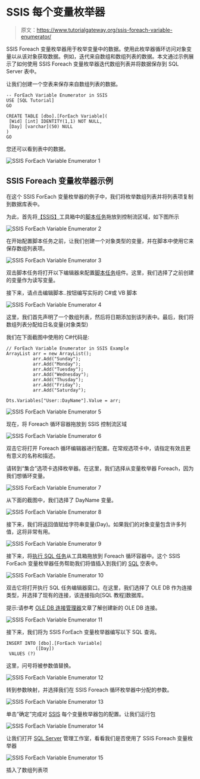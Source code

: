 # SSIS 每个变量枚举器

> 原文：<https://www.tutorialgateway.org/ssis-foreach-variable-enumerator/>

SSIS Foreach 变量枚举器用于枚举变量中的数据。使用此枚举器循环访问对象变量以从该对象获取数据。例如，迭代来自数组和数组列表的数据。本文通过示例展示了如何使用 SSIS Foreach 变量枚举器迭代数组列表并将数据保存到 SQL Server 表中。

让我们创建一个空表来保存来自数组列表的数据。

```
-- ForEach Variable Enumerator in SSIS
USE [SQL Tutorial]
GO

CREATE TABLE [dbo].[ForEach Variable](
 [Wid] [int] IDENTITY(1,1) NOT NULL,
 [Day] [varchar](50) NULL
) 
GO
```

您还可以看到表中的数据。

![SSIS ForEach Variable Enumerator 1](img/dff90858d93c1d1d2307b8b699c6afd0.png)

## SSIS Foreach 变量枚举器示例

在这个 SSIS ForEach 变量枚举器的例子中，我们将枚举数组列表并将列表项复制到数据库表中。

为此，首先将[【SSIS】](https://www.tutorialgateway.org/ssis/)工具箱中的[脚本任务](https://www.tutorialgateway.org/script-task-in-ssis/)拖放到控制流区域，如下图所示

![SSIS ForEach Variable Enumerator 2](img/bfe3a47eb3ebe2e189267200ca5e6dd9.png)

在开始配置脚本任务之前，让我们创建一个对象类型的变量，并在脚本中使用它来保存数组列表项。

![SSIS ForEach Variable Enumerator 3](img/c8e055e5c7cab6de0a99e50b2cb1e4b4.png)

双击脚本任务将打开以下编辑器来配置[脚本任务](https://www.tutorialgateway.org/script-task-in-ssis/)组件。这里，我们选择了之前创建的变量作为读写变量。

接下来，请点击编辑脚本..按钮编写实际的 C#或 VB 脚本

![SSIS ForEach Variable Enumerator 4](img/3d5a56c66f7f03bda26c2d2e4e54ad7f.png)

这里，我们首先声明了一个数组列表，然后将日期添加到该列表中。最后，我们将数组列表分配给日名变量(对象类型)

我们在下面截图中使用的 C#代码是:

```
// ForEach Variable Enumerator in SSIS Example
ArrayList arr = new ArrayList();
          arr.Add("Sunday");
          arr.Add("Monday");
          arr.Add("Tuesday");
          arr.Add("Wednesday");
          arr.Add("Thusday");
          arr.Add("Friday");
          arr.Add("Saturday");

Dts.Variables["User::DayName"].Value = arr;
```

![SSIS ForEach Variable Enumerator 5](img/28ef148339eb78213bd2e62f3c313de8.png)

现在，将 Foreach 循环容器拖放到 SSIS 控制流区域

![SSIS ForEach Variable Enumerator 6](img/353f2b806d9dadb437d53f26f6cfc949.png)

双击它将打开 Foreach 循环编辑器进行配置。在常规选项卡中，请指定有效且更有意义的名称和描述。

请转到“集合”选项卡选择枚举器。在这里，我们选择从变量枚举器 Foreach，因为我们想循环变量。

![SSIS ForEach Variable Enumerator 7](img/ab3de7dada0d4e62ad725fe45ecf7eb9.png)

从下面的截图中，我们选择了 DayName 变量。

![SSIS ForEach Variable Enumerator 8](img/2a4c64e0b101b71d5711166e5dae1ce7.png)

接下来，我们将返回值赋给字符串变量(Day)。如果我们的对象变量包含许多列值，这将非常有用。

![SSIS ForEach Variable Enumerator 9](img/12d5daa84215915923df9cdc49bce002.png)

接下来，将[执行 SQL 任务](https://www.tutorialgateway.org/execute-sql-task-in-ssis/)从工具箱拖放到 Foreach 循环容器中。这个 SSIS ForEach 变量枚举器任务帮助我们将值插入到我们的 [SQL](https://www.tutorialgateway.org/sql/) 空表中。

![SSIS ForEach Variable Enumerator 10](img/d9ed27872e33c508d1f29d2d39a63afe.png)

双击它将打开执行 SQL 任务编辑器窗口。在这里，我们选择了 OLE DB 作为连接类型，并选择了现有的连接，该连接指向[SQL 教程]数据库。

提示:请参考 [OLE DB 连接管理器](https://www.tutorialgateway.org/ole-db-connection-manager-in-ssis/)文章了解创建新的 OLE DB 连接。

![SSIS ForEach Variable Enumerator 11](img/9126d3fc11e07374b39970dc7a6d7f8b.png)

接下来，我们将为 SSIS ForEach 变量枚举器编写以下 SQL 查询。

```
INSERT INTO [dbo].[ForEach Variable]
           ([Day])
 VALUES (?)
```

这里，问号将被参数值替换。

![SSIS ForEach Variable Enumerator 12](img/4de4794d1f4da3aaac3a762a0382b7ca.png)

转到参数映射，并选择我们在 SSIS Foreach 循环枚举器中分配的参数。

![SSIS ForEach Variable Enumerator 13](img/a4ac5667432569e03b37262eb42e3a24.png)

单击“确定”完成对 [SSIS](https://www.tutorialgateway.org/ssis/) 每个变量枚举器包的配置。让我们运行包

![SSIS ForEach Variable Enumerator 14](img/e67abaa0376bc7d92de80a84f68cdbf0.png)

让我们打开 [SQL Server](https://www.tutorialgateway.org/sql/) 管理工作室，看看我们是否使用了 SSIS Foreach 变量枚举器

![SSIS ForEach Variable Enumerator 15](img/478d3c2c13afdc26c399865c2984a8a8.png)

插入了数组列表项